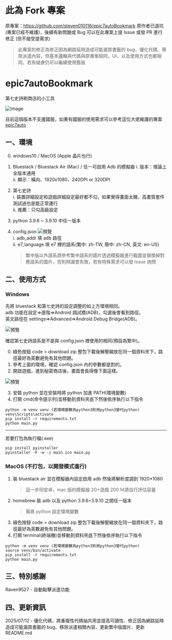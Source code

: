 # 此為 Fork 專案

原專案：https://github.com/steven010116/epic7autoBookmark
原作者已退坑(專案已經不維護)，後續有新問題或 Bug 可以在此專案上提 Issue 或發 PR 進行修正 (但不接受提需求)

> 此專案的修正為修正因為網路延時造成可能漏買書籤的 bug、優化代碼、移除派遣內容，但基本邏輯與代碼與原專案相同，UI、以及使用方式也都相同，若有疑慮仍可以繼續使用舊版

# epic7autoBookmark

第七史詩刷商店的小工具

![image](https://github.com/steven010116/epic7autoBookmark/assets/24381832/526e78b9-df97-4500-9758-55f514eed883)

目前這個版本不支援國服，如果有國服的使用需求可以參考這位大佬維護的專案 [epic7auto](https://github.com/Wrong-pixel/epic7auto)

## 一、環境

0. windows10 / MacOS (Apple 晶片也行)
1. Bluestack / Bluestack Air (Mac) / 任一可啟用 Adb 的模擬器
   i. 版本：理論上全版本通用  
   ii. 顯示：橫向、1920x1080、240DPI or 320DPI
2. 第七史詩  
   i. 裝置詳細設定和遊戲詳細設定最好都不勾，如果覺得畫面太醜，高畫質套件測試過也是能正常運行  
   ii. 推薦：只勾高級設定
3. python 3.9.6 ~ 3.9.10 中任一版本
4. config.json
   ![預覽](https://i.imgur.com/2sAobaw.png)  
   i. adb_addr 填 adb 路徑  
   ii. e7_language 填 e7 裡的語系(繁中: zh-TW, 簡中: zh-CN, 英文: en-US)

   > 繁中版以外語系請參考繁中語系的圖片透過模擬器進行截圖並替換掉對應語系的圖片，否則辨識會失敗，若有特殊需求可以發 Issue 詢問

## 二、使用方式

### Windows

先將 bluestack 和第七史詩的設定調整的如上方環境相同。  
adb 功能在設定=>進階=>Android 調試橋(ADB)，勾選後會看到路徑。  
英文路徑在 settings=>Advanced=>Android Debug Bridge(ADB)。

![預覽](https://i.imgur.com/eSamCR3.png)

確認第七史詩語系是不是與 config.json 裡使用的相同(預設為繁中)。

0. 綠色按鈕 code > download zip 整包下載後解壓縮放在同一個資料夾下，路徑最好為英數避免有其他問題。
1. 參考上面的環境，確認 config.json 內的參數都是對的。
2. 開啟遊戲，進到秘密商店後，畫面會長得像下面這樣。

![預覽](https://i.imgur.com/KxeSpWM.png)

3. 安裝 python 並在安裝時將 python 加進 PATH(環境變數)
4. 打開 cmd(命令提示列)並移動到資料夾底下然後依序執行以下指令

```
python -m venv venv (若環境變數為python3則用python3替代python)
venv\Scripts\activate
pip install -r requirements.txt
python main.py
```

---

若要打包為執行檔(.exe)

```
pip install pyinstaller
pyinstaller -F -w -i main.ico main.py
```

### MacOS (不打包，以開發模式進行)

1. 裝 bluestack air 並在模擬器內設定啟用 adb 然後將解析度調到 1920\*1080
   > 這一步同安卓，mac 版的模擬器 2G+遊戲 200 Ｍ請自行評估容量
2. homebrew 裝 adb 以及 python 3.9.6~3.9.10 之間任一版本
   > 需將 python 設定環境變數
3. 綠色按鈕 code > download zip 整包下載後解壓縮放在同一個資料夾下，路徑最好為英數避免有其他問題。
4. 打開 terminal(終端機)並移動到資料夾底下然後依序執行以下指令

```
python -m venv venv (若環境變數為python3則用python3替代python)
source venv/bin/activate
pip install -r requirements.txt
python main.py
```

## 三、特別感謝

Raven9527 - 自動點擊派遣功能

## 四、更新資訊

2025/07/12 - 優化代碼，將重複性代碼抽共用並提高可讀性、修正因為網路延時造成可能漏買書籤的 bug、移除派遣相關內容、更新繁中版圖片、更新 README.md
